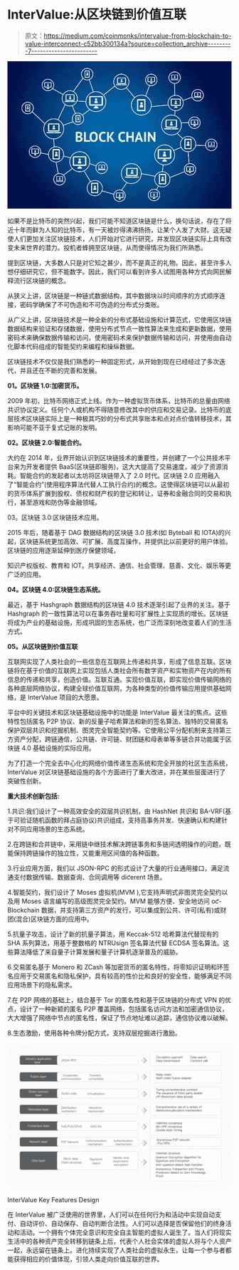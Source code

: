 # InterValue:从区块链到价值互联

> 原文：<https://medium.com/coinmonks/intervalue-from-blockchain-to-value-interconnect-c52bb300134a?source=collection_archive---------7----------------------->

![](img/60c4d676c25c959a29eee32bf3ac13f6.png)

如果不是比特币的突然兴起，我们可能不知道区块链是什么，换句话说，存在了将近十年而鲜为人知的比特币，有一天被炒得沸沸扬扬，让某个人发了大财。这无疑使人们更加关注区块链技术，人们开始对它进行研究，并发现区块链实际上具有改变未来世界的潜力。投机者蜂拥至区块链，从而使得情况为我们所熟悉。

提到区块链，大多数人只是对它知之甚少，而不是真正的礼物。因此，甚至许多人想仔细研究它，但不能数字。因此，我们可以看到许多人试图用各种方式向网民解释流行区块链的概念。

从狭义上讲，区块链是一种链式数据结构，其中数据块以时间顺序的方式顺序连接，密码学确保了不可伪造和不可伪造的分布式分类账。

从广义上讲，区块链技术是一种全新的分布式基础设施和计算范式，它使用区块链数据结构来验证和存储数据，使用分布式节点一致性算法来生成和更新数据，使用密码术来确保数据传输和访问，使用密码术来保护数据传输和访问，并使用由自动化脚本代码组成的智能契约来编程和操纵数据。

区块链技术不仅仅是我们熟悉的一种固定形式，从开始到现在已经经过了多次迭代，并且还在不断的完善和发展。

**01。区块链 1.0:加密货币。**

2009 年初，比特币网络正式上线。作为一种虚拟货币体系，比特币的总量由网络共识协议定义。任何个人或机构不得随意修改其中的供应和交易记录。比特币的底层技术区块链实际上是一种极其巧妙的分布式共享账本和点对点价值转移技术，其影响可能不亚于复式记账的发明。

**02。区块链 2.0:智能合约。**

大约在 2014 年，业界开始认识到区块链技术的重要性，并创建了一个公共技术平台来为开发者提供 BaaS(区块链即服务)，这大大提高了交易速度，减少了资源消耗。智能合约的发起者以太坊将区块链带入了 2.0 时代。区块链 2.0 应用融入了“智能合约”(使用程序算法代替人工执行合约)的概念。这使得区块链可以从最初的货币体系扩展到股权、债权和财产权的登记和转让，证券和金融合同的交易和执行，甚至游戏和防伪等金融领域。

03。区块链 3.0:区块链技术应用。

2015 年后，随着基于 DAG 数据结构的区块链 3.0 技术(如 Byteball 和 IOTA)的兴起，区块链系统更加高效、可扩展、高度互操作，并提供比以前更好的用户体验。区块链的应用逐渐延伸到医疗保健领域，

知识产权版权、教育和 IOT。共享经济、通信、社会管理、慈善、文化、娱乐等更广泛的应用。

**04。区块链 4.0:区块链生态系统。**

最近，基于 Hashgraph 数据结构的区块链 4.0 技术逐渐引起了业界的关注。基于 Hashgraph 的一致性算法可以在事务吞吐量和可扩展性上实现质的增长。区块链将成为产业的基础设施，形成巩固的生态系统，也广泛而深刻地改变着人们的生活方式。

**05。从区块链到价值互联**

互联网实现了人类社会的一些信息在互联网上传递和共享，形成了信息互联。区块链将在基于价值的互联网上实现包括人类社会所有数字资产和实物资产在内的所有信息的传递和共享，创造价值。互联互通。实现价值互联，即实现价值传输网络的各种底层网络协议，构建全球价值互联网，为各种类型的价值传输应用提供基础网络，是 InterValue 项目的大愿景。

平台中的关键技术和区块链基础设施中的功能是 InterValue 最关注的焦点。这些特性包括匿名 P2P 协议、新的反量子哈希算法和新的签名算法、独特的交易匿名保护双层共识和挖掘机制、图灵完全智能契约等。它使用公平分配机制来支持第三方资产分配，跨链通信，公共链、许可链、财团链和母表单等多链合并功能属于区块链 4.0 基础设施的实际应用。

为了打造一个完全去中心化的网络价值传递生态系统和完全开放的社区生态系统，InterValue 对区块链基础设施的各个方面进行了重大改进，并在某些层面进行了突破性创新。

**重大技术创新包括:**

1.共识:我们设计了一种高效安全的双层共识机制，由 HashNet 共识和 BA-VRF(基于可验证随机函数的拜占庭协议)共识组成，支持高事务并发、快速确认和构建针对不同应用场景的生态系统。

2.在跨链和合并链中，采用链中继技术解决跨链事务和多链间透明操作的问题，既能保持跨链操作的独立性，又能重用区间值的各种函数。

3.行业应用方面，我们以 JSON-RPC 的形式设计了大量的行业通用接口，满足流通支付数据传输、数据查询、合同调用等 diƈerent 场景。

4.智能契约，我们设计了 Moses 虚拟机(MVM ),它支持声明式非图灵完全契约以及用 Moses 语言编写的高级图灵完全契约。MVM 能够方便、安全地访问 oƈ-Blockchain 数据，并支持第三方资产的发行，可以集成到公共、许可(私有)或财团(混合)区块链方面的应用中。

5.抗量子攻击，设计了新的抗量子算法，用 Keccak-512 哈希算法代替现有的 SHA 系列算法，用基于整数格的 NTRUsign 签名算法代替 ECDSA 签名算法。这些算法降低了来自量子计算发展和量子计算机逐渐普及的威胁。

6.交易匿名基于 Monero 和 ZCash 等加密货币的匿名特性，将零知识证明和环签名应用于交易匿名和隐私保护，具有较高的性价比和良好的安全性，能够满足不同应用场景下的隐私需求。

7.在 P2P 网络的基础上，结合基于 Tor 的匿名性和基于区块链的分布式 VPN 的优点，设计了一种新颖的匿名 P2P 覆盖网络，包括匿名访问方法和加密通信协议，大大增强了网络中节点的匿名性，保证了节点地址难以追踪，通信协议难以破解。

8.生态激励，使用各种令牌分配方式，支持双层挖掘进行激励。

![](img/4d7814b181c0c463bc0e8e1b1fc707cc.png)

InterValue Key Features Design

在 InterValue 被广泛使用的世界里，人们可以在任何行为和活动中实现自动支付、自动评价、自动保存、自动判断合法性。人们可以选择是否保留他们的终身活动和活动。一个拥有个体完全意识和完全自主智能的虚拟人诞生了。当人们将现实生活中的各种资产完全转移到链条上后，代表个人社会实体的虚拟人将与个人资产一起，永远留在链条上。进化持续实现了人类社会的虚拟永生，让每一个参与者都能获得相应的价值体现，引领人类走向价值互联的世界。